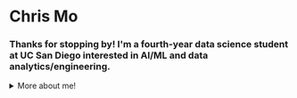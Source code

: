 # Chris Mo  

### Thanks for stopping by! I'm a fourth-year data science student at UC San Diego interested in AI/ML and data analytics/engineering.

<details>
  <summary>More about me!</summary>
  
  ### Languages: 
  * Python
  * SQL 
  * R
  * Matlab 
  * C++
  * Java
  * Javascript (React, D3)
  * HTML/CSS
  * Unix
    
  ### ML Frameworks:  
  * PyTorch
  * TensorFlow
  * Keras
  * Scikit-Learn

  ### Softwares:
  * Tableau
  * Ergo/IGOR
  * Git
  * Microsoft Office Suite
  * CAD (Solidworks, Autodesk Inventor, OnShape, SketchUp)

 <b>[Find me on LinkedIn!](https://www.linkedin.com/in/chris-mo-195367176/)</b>
  <details>
    <summary><b>Award(s):</b></summary>
    
  ### DiamondHacks 2024 Best in Category - All Hands on Deck
  <b>[Sirona Clinical](https://devpost.com/software/sirona-clinical)</b>  
  
  ![image](https://github.com/chriss-mo/chriss-mo/assets/156863651/e8115085-7fd9-48be-bb1c-943354fca809)
    
  </details>

</details>
<!---
chriss-mo/chriss-mo is a ✨ special ✨ repository because its `README.md` (this file) appears on your GitHub profile.
You can click the Preview link to take a look at your changes.
--->
